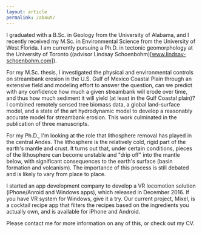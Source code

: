 ```yaml
---
layout: article
permalink: /about/
---
```


I graduated with a B.Sc. in Geology from the University of Alabama, and I recently received my M.Sc. in Environmental Science from the University of West Florida. I am currently pursuing a Ph.D. in tectonic geomorphology at the University of Toronto ((advisor Lindsay Schoenbohm)[www.lindsay-schoenbohm.com]).

For my M.Sc. thesis, I investigated the physical and environmental controls on streambank erosion in the U.S. Gulf of Mexico Coastal Plain through an extensive field and modeling effort to answer the question, can we predict with any confidence how much a given streambank will erode over time, and thus how much sediment it will yield (at least in the Gulf Coastal plain)? I combined remotely sensed tree biomass data, a global land-surface model, and a state of the art hydrodynamic model to develop a reasonably accurate model for streambank erosion. This work culminated in the publication of three manuscripts.

For my Ph.D., I'm looking at the role that lithosphere removal has played in the central Andes. The lithosphere is the relatively cold, rigid part of the earth's mantle and crust. It turns out that, under certain conditions, pieces of the lithosphere can become unstable and "drip off" into the mantle below, with significant consequences to the earth's surface (basin formation and volcanism). The importance of this process is still debated and is likely to vary from place to place.

I started an app development company to develop a VR locomotion solution (iPhone/Anroid and Windows apps), which released in December 2016. If you have VR system for Windows, give it a try. Our current project, Mixel, is a cocktail recipe app that filters the recipes based on the ingredients you actually own, and is available for iPhone and Android.

Please contact me for more information on any of this, or check out my CV.
